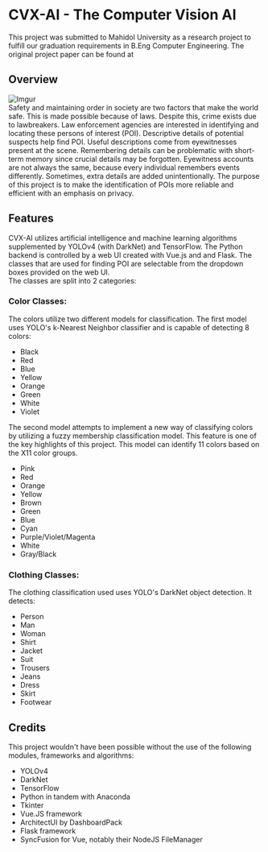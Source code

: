 # CVX-AI - The Computer Vision AI
This project was submitted to Mahidol University as a research project to fulfill our graduation requirements in B.Eng Computer Engineering. The original project paper can be found at 

## Overview
![Imgur](/cvx-ai.gif)  
Safety and maintaining order in society are two factors that make the world safe. This is made possible because of laws. Despite this, crime exists due to lawbreakers. Law enforcement agencies are interested in identifying and locating these persons of interest (POI). Descriptive details of potential suspects help find POI. Useful descriptions come from eyewitnesses present at the scene. Remembering details can be problematic with short-term memory since crucial details may be forgotten. Eyewitness accounts are not always the same, because every individual remembers events differently. Sometimes, extra details are added unintentionally. The purpose of this project is to make the identification of POIs more reliable and efficient with an emphasis on privacy.

## Features
CVX-AI utilizes artificial intelligence and machine learning algorithms supplemented by YOLOv4 (with DarkNet) and TensorFlow. The Python backend is controlled by a web UI created with Vue.js and and Flask. The classes that are used for finding POI are selectable from the dropdown boxes provided on the web UI.  
The classes are split into 2 categories:
### Color Classes:
The colors utilize two different models for classification. The first model uses YOLO's k-Nearest Neighbor classifier and is capable of detecting 8 colors:
* Black
* Red
* Blue
* Yellow
* Orange
* Green
* White
* Violet

The second model attempts to implement a new way of classifying colors by utilizing a fuzzy membership classification model. This feature is one of the key highlights of this project. This model can identify 11 colors based on the X11 color groups.
* Pink
* Red
* Orange
* Yellow
* Brown
* Green
* Blue
* Cyan
* Purple/Violet/Magenta
* White
* Gray/Black

### Clothing Classes:
The clothing classification used uses YOLO's DarkNet object detection. It detects:
* Person
* Man
* Woman
* Shirt
* Jacket
* Suit
* Trousers
* Jeans
* Dress
* Skirt
* Footwear

## Credits
This project wouldn't have been possible without the use of the following modules, frameworks and algorithms:
* YOLOv4
* DarkNet
* TensorFlow
* Python in tandem with Anaconda
* Tkinter
* Vue.JS framework
* ArchitectUI by DashboardPack
* Flask framework
* SyncFusion for Vue, notably their NodeJS FileManager
